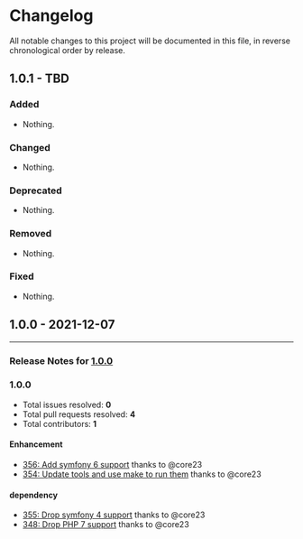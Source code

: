 # Changelog

All notable changes to this project will be documented in this file, in reverse chronological order by release.

## 1.0.1 - TBD

### Added

- Nothing.

### Changed

- Nothing.

### Deprecated

- Nothing.

### Removed

- Nothing.

### Fixed

- Nothing.

## 1.0.0 - 2021-12-07


-----

### Release Notes for [1.0.0](https://github.com/nucleos/NucleosSetlistFmBundle/milestone/1)



### 1.0.0

- Total issues resolved: **0**
- Total pull requests resolved: **4**
- Total contributors: **1**

#### Enhancement

 - [356: Add symfony 6 support](https://github.com/nucleos/NucleosSetlistFmBundle/pull/356) thanks to @core23
 - [354: Update tools and use make to run them](https://github.com/nucleos/NucleosSetlistFmBundle/pull/354) thanks to @core23

#### dependency

 - [355: Drop symfony 4 support](https://github.com/nucleos/NucleosSetlistFmBundle/pull/355) thanks to @core23
 - [348: Drop PHP 7 support](https://github.com/nucleos/NucleosSetlistFmBundle/pull/348) thanks to @core23

